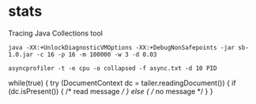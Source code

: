 # stats

Tracing Java Collections tool

`java -XX:+UnlockDiagnosticVMOptions -XX:+DebugNonSafepoints -jar sb-1.0.jar -c 16 -p 16 -m 100000 -w 3 -d 0.03`

`asyncprofiler -t -e cpu -o collapsed -f async.txt -d 10 PID`



while(true) { try (DocumentContext dc = tailer.readingDocument()) { if (dc.isPresent()) { /* read message */ } else { /* no message */ } } 